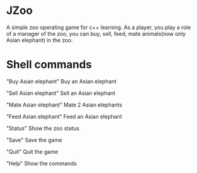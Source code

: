 # JZoo
A simple zoo operating game for c++ learning.
As a player, you play a role of a manager of the zoo, you can buy, sell, feed, mate animals(now only Asian elephant) in the zoo.
# Shell commands
"Buy Asian elephant"      Buy an Asian elephant
  
"Sell Asian elephant"     Sell an Asian elephant
  
"Mate Asian elephant"     Mate 2 Asian elephants
  
"Feed Asian elephant"     Feed an Asian elephant
  
"Status"                  Show the zoo status
  
"Save"                    Save the game
  
"Quit"                    Quit the game
  
"Help"                    Show the commands

